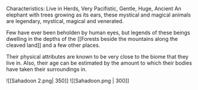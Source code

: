 Characteristics: Live in Herds, Very Pacifistic, Gentle, Huge, Ancient 
An elephant with trees growing as its ears, these mystical and magical animals are legendary, mystical, magical and venerated.

Few have ever been beholden by human eyes, but legends of these beings dwelling in the depths of the [[Forests beside the mountains along the cleaved land]] and a few other places.

Their physical attributes are known to be very close to the biome that they live in. Also, their age can be estimated by the amount to which their bodies have taken their surroundings in.


![[Sahadoon 2.png| 350]] ![[Sahadoon.png | 300]]
